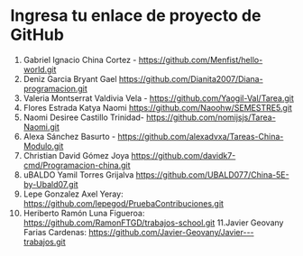 # Ingresa tu enlace de proyecto de GitHub

1. Gabriel Ignacio China Cortez - https://github.com/Menfist/hello-world.git
2. Deniz Garcia Bryant Gael https://github.com/Dianita2007/Diana-programacion.git
3. Valeria Montserrat Valdivia Vela - https://github.com/Yaogil-Val/Tarea.git
4. Flores Estrada Katya Naomi https://github.com/Naoohw/SEMESTRE5.git
5. Naomi Desiree Castillo Trinidad- https://github.com/nomijsjs/Tarea-Naomi.git
6. Alexa Sánchez Basurto - https://github.com/alexadvxa/Tareas-China-Modulo.git
7. Christian David Gómez Joya https://github.com/davidk7-cmd/Programacion-china.git
8. uBALDO Yamil Torres Grijalva https://github.com/UBALD077/China-5E-by-Ubald07.git
9. Lepe Gonzalez Axel Yeray: https://github.com/lepegod/PruebaContribuciones.git
10. Heriberto Ramón Luna Figueroa: https://github.com/RamonFTGD/trabajos-school.git
11.Javier Geovany Farias Cardenas: https://github.com/Javier-Geovany/Javier---trabajos.git
